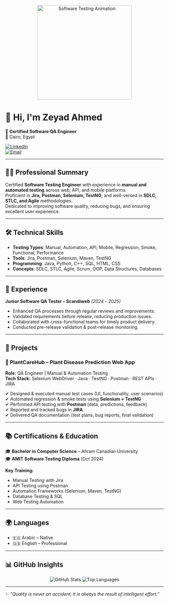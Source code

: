 <div align="center">
  <img src="https://media.giphy.com/media/v1.Y2lkPTc5MGI3NjExeW82bmI1cHZwYnFuN3F0NXR4MzlhZ3B2ZzJhZ3ZpdmptMWh2YXlqaCZlcD12MV9naWZzX3NlYXJjaCZjdD1n/u2pmTWUi0MXjyrMaVj/giphy.gif" width="300" alt="Software Testing Animation"/>
</div>

# 👋 Hi, I'm Zeyad Ahmed  

🎯 **Certified Software QA Engineer**  
📍 Cairo, Egypt  

[![LinkedIn](https://img.shields.io/badge/LinkedIn-Zeyad%20Ahmed-blue?style=flat&logo=linkedin)](https://www.linkedin.com/in/zeyad-ahmed-qa-engineer/)  
[![Email](https://img.shields.io/badge/Email-zeyadhendawy17%40gmail.com-red?style=flat&logo=gmail)](mailto:zeyadhendawy17@gmail.com)  

---

## 🧑‍💻 Professional Summary  
Certified **Software Testing Engineer** with experience in **manual and automated testing** across web, API, and mobile platforms.  
Proficient in **Jira, Postman, Selenium, TestNG**, and well-versed in **SDLC, STLC, and Agile** methodologies.  
Dedicated to improving software quality, reducing bugs, and ensuring excellent user experience.  

---

## 🛠️ Technical Skills  

- **Testing Types**: Manual, Automation, API, Mobile, Regression, Smoke, Functional, Performance  
- **Tools**: Jira, Postman, Selenium, Maven, TestNG  
- **Programming**: Java, Python, C++, SQL, HTML, CSS  
- **Concepts**: SDLC, STLC, Agile, Scrum, OOP, Data Structures, Databases  

---

## 💼 Experience  

**Junior Software QA Tester – Scandiweb** *(2024 – 2025)*  
- Enhanced QA processes through regular reviews and improvements.  
- Validated requirements before release, reducing production issues.  
- Collaborated with cross-functional teams for timely product delivery.  
- Conducted pre-release validation & post-release monitoring.  

---

## 🚀 Projects  

### 🌱 PlantCareHub – Plant Disease Prediction Web App  
**Role:** QA Engineer | Manual & Automation Testing  
**Tech Stack:** Selenium WebDriver · Java · TestNG · Postman · REST APIs · JIRA  

✔ Designed & executed manual test cases (UI, functionality, user scenarios)  
✔ Automated regression & smoke tests using **Selenium + TestNG**  
✔ Performed API testing with **Postman** (data, predictions, feedback)  
✔ Reported and tracked bugs in **JIRA**  
✔ Delivered QA documentation (test plans, bug reports, final validation)  

---

## 📚 Certifications & Education  

🎓 **Bachelor in Computer Science** – Ahram Canadian University  
🎓 **AMIT Software Testing Diploma** (Oct 2024)  

**Key Training:**  
- Manual Testing with Jira  
- API Testing using Postman  
- Automation Frameworks (Selenium, Maven, TestNG)  
- Database Testing & SQL  
- Web Testing Automation  

---

## 🌍 Languages  
- 🇪🇬 Arabic – Native  
- 🇬🇧 English – Professional  

---

## 📊 GitHub Insights  

<p align="center">
  <img src="https://github-readme-stats.vercel.app/api?username=YOUR_GITHUB_USERNAME&show_icons=true&theme=tokyonight" alt="GitHub Stats" />
  <img src="https://github-readme-stats.vercel.app/api/top-langs/?username=YOUR_GITHUB_USERNAME&layout=compact&theme=tokyonight" alt="Top Languages" />
</p>

---

✨ *“Quality is never an accident; it is always the result of intelligent effort.”*  


